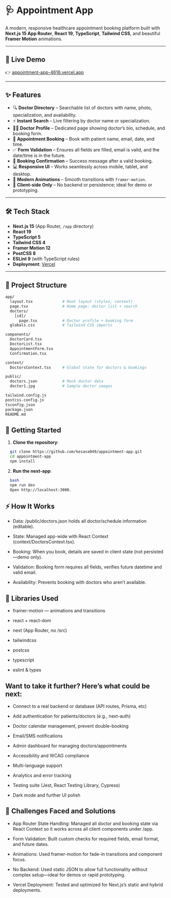 # 🩺 Appointment App

A modern, responsive healthcare appointment booking platform built with **Next.js 15 App Router**, **React 19**, **TypeScript**, **Tailwind CSS**, and beautiful **Framer Motion** animations.

---

## 🔗 Live Demo

👉 [appointment-app-4616.vercel.app](https://appointment-app-4616.vercel.app/)  

---

## ✨ Features

- 🔍 **Doctor Directory** – Searchable list of doctors with name, photo, specialization, and availability.
- ⚡ **Instant Search** – Live filtering by doctor name or specialization.
- 👨‍⚕️ **Doctor Profile** – Dedicated page showing doctor’s bio, schedule, and booking form.
- 📅 **Appointment Booking** – Book with patient name, email, date, and time.
- ✅ **Form Validation** – Ensures all fields are filled, email is valid, and the date/time is in the future.
- 🎉 **Booking Confirmation** – Success message after a valid booking.
- 💻 **Responsive UI** – Works seamlessly across mobile, tablet, and desktop.
- 🎨 **Modern Animations** – Smooth transitions with `framer-motion`.
- 🧪 **Client-side Only** – No backend or persistence; ideal for demo or prototyping.

---

## 🛠️ Tech Stack

- **Next.js 15** (App Router, `/app` directory)
- **React 19**
- **TypeScript 5**
- **Tailwind CSS 4**
- **Framer Motion 12**
- **PostCSS 8**
- **ESLint 9** (with TypeScript rules)
- **Deployment**: [Vercel](https://vercel.com)

---

## 📁 Project Structure

```sh
app/
  layout.tsx             # Root layout (styles, context)
  page.tsx               # Home page: doctor list + search
  doctors/
    [id]/
      page.tsx           # Doctor profile + booking form
  globals.css            # Tailwind CSS imports

components/
  DoctorCard.tsx
  DoctorList.tsx
  AppointmentForm.tsx
  Confirmation.tsx

context/
  DoctorsContext.tsx     # Global state for doctors & bookings

public/
  doctors.json           # Mock doctor data
  doctor1.jpg            # Sample doctor images

tailwind.config.js
postcss.config.js
tsconfig.json
package.json
README.md
```


## 🚀 Getting Started

1. **Clone the repository**:

```sh
  git clone https://github.com/kesava049/appointment-app.git
  cd appointment-app
  npm install
```

2. **Run the next-app**:

```sh
  bash
  npm run dev
  Open http://localhost:3000.
```

## ⚡️ How It Works
- Data: /public/doctors.json holds all doctor/schedule information (editable).

- State: Managed app-wide with React Context (context/DoctorsContext.tsx).

- Booking: When you book, details are saved in client state (not persisted—demo only).

- Validation: Booking form requires all fields, verifies future datetime and valid email.

- Availability: Prevents booking with doctors who aren’t available.

## 🧩 Libraries Used
- framer-motion — animations and transitions

- react + react-dom

- next (App Router, no /src)

- tailwindcss

- postcss

- typescript

- eslint & types

## Want to take it further? Here’s what could be next:

- Connect to a real backend or database (API routes, Prisma, etc)

- Add authentication for patients/doctors (e.g., next-auth)

- Doctor calendar management, prevent double-booking

- Email/SMS notifications

- Admin dashboard for managing doctors/appointments

- Accessibility and WCAG compliance

- Multi-language support

- Analytics and error tracking

- Testing suite (Jest, React Testing Library, Cypress)

- Dark mode and further UI polish

## 📝 Challenges Faced and Solutions
- App Router State Handling: Managed all doctor and booking state via React Context so it works across all client components under /app.

- Form Validation: Built custom checks for required fields, email format, and future dates.

- Animations: Used framer-motion for fade-in transitions and component focus.

- No Backend: Used static JSON to allow full functionality without complex setup—ideal for demos or rapid prototyping.

- Vercel Deployment: Tested and optimized for Next.js’s static and hybrid deployments.

